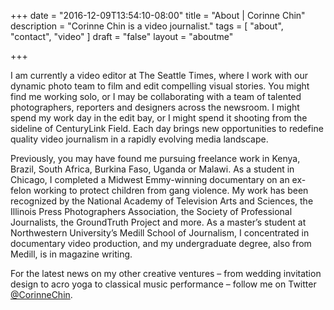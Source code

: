 +++
date = "2016-12-09T13:54:10-08:00"
title = "About | Corinne Chin"
description = "Corinne Chin is a video journalist."
tags = [ "about", "contact", "video" ]
draft = "false"
layout = "aboutme"

+++

I am currently a video editor at The Seattle Times, where I work with our dynamic photo team to film and edit compelling visual stories. You might find me working solo, or I may be collaborating with a team of talented photographers, reporters and designers across the newsroom. I might spend my work day in the edit bay, or I might spend it shooting from the sideline of CenturyLink Field. Each day brings new opportunities to redefine quality video journalism in a rapidly evolving media landscape.

Previously, you may have found me pursuing freelance work in Kenya, Brazil, South Africa, Burkina Faso, Uganda or Malawi. As a student in Chicago, I completed a Midwest Emmy-winning documentary on an ex-felon working to protect children from gang violence. My work has been recognized by the National Academy of Television Arts and Sciences, the Illinois Press Photographers Association, the Society of Professional Journalists, the GroundTruth Project and more. As a master’s student at Northwestern University’s Medill School of Journalism, I concentrated in documentary video production, and my undergraduate degree, also from Medill, is in magazine writing.

For the latest news on my other creative ventures – from wedding invitation design to acro yoga to classical music performance – follow me on Twitter
<a href="https://twitter.com/corinnechin" target="_blank">@CorinneChin</a>.
